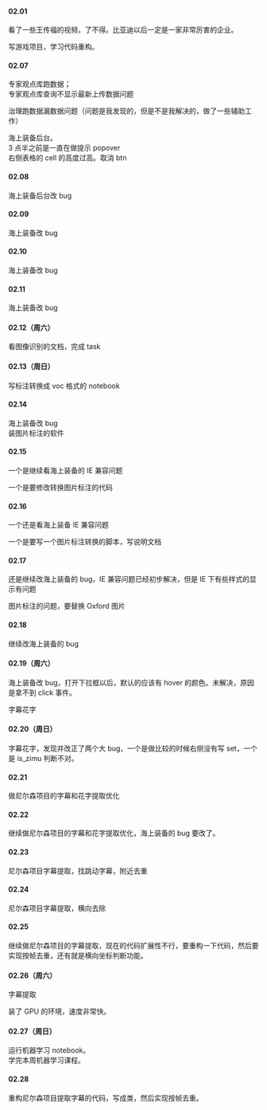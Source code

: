 
#### 02.01  

看了一些王传福的视频，了不得。比亚迪以后一定是一家非常厉害的企业。  

写游戏项目，学习代码重构。  


#### 02.07  

专家观点库跑数据；   
专家观点库查询不显示最新上传数据问题   

治理跑数据漏数据问题（问题是我发现的，但是不是我解决的，做了一些辅助工作）   

海上装备后台。  
3 点半之前是一直在做提示 popover  
右侧表格的 cell 的高度过高。取消 btn    


#### 02.08  

海上装备后台改 bug    


#### 02.09  

海上装备改 bug   


#### 02.10  

海上装备改 bug  


#### 02.11  

海上装备改 bug  


#### 02.12（周六）  

看图像识别的文档，完成 task   


#### 02.13（周日）  

写标注转换成 voc 格式的 notebook      


#### 02.14  

海上装备改 bug  
装图片标注的软件  


#### 02.15  

一个是继续看海上装备的 IE 兼容问题  

一个是要修改转换图片标注的代码  


#### 02.16  

一个还是看海上装备 IE 兼容问题  

一个是要写一个图片标注转换的脚本，写说明文档     


#### 02.17  

还是继续改海上装备的 bug，IE 兼容问题已经初步解决，但是 IE 下有些样式的显示有问题  

图片标注的问题，要替换 Oxford 图片    


#### 02.18  

继续改海上装备的 bug  


#### 02.19（周六）  

海上装备改 bug，打开下拉框以后，默认的应该有 hover 的颜色。未解决，原因是拿不到 click 事件。  

字幕花字  


#### 02.20（周日）  

字幕花字，发现并改正了两个大 bug，一个是做比较的时候右侧没有写 set，一个是 is_zimu 判断不对。  


#### 02.21  

做尼尔森项目的字幕和花字提取优化  


#### 02.22  

继续做尼尔森项目的字幕和花字提取优化，海上装备的 bug 要改了。  


#### 02.23  

尼尔森项目字幕提取，找跳动字幕，附近去重   


#### 02.24  

尼尔森项目字幕提取，横向去除      


#### 02.25   

继续做尼尔森项目的字幕提取，现在的代码扩展性不行，要重构一下代码，然后要实现按帧去重，还有就是横向坐标判断功能。   


#### 02.26（周六）  

字幕提取   

装了 GPU 的环境，速度非常快。   


#### 02.27（周日）  

运行机器学习 notebook。  
学完本周机器学习课程。    


#### 02.28  

重构尼尔森项目提取字幕的代码，写成类，然后实现按帧去重。   


